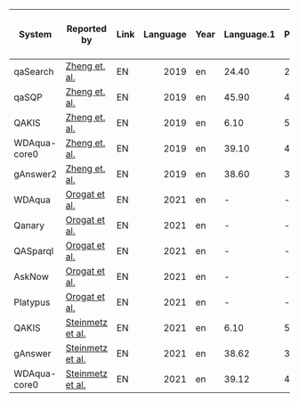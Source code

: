 |   System   |                                  Reported by                                   |Link|Language|Year|Language.1|Precision|Recall|F1 |Data manipulations / Preprocessing|Full/sample/augmented vesion of the dataset used|
|------------|--------------------------------------------------------------------------------|----|-------:|----|----------|---------|-----:|---|----------------------------------|------------------------------------------------|
|qaSearch    |[Zheng et. al.](https://arxiv.org/pdf/1910.09760.pdf)                           |EN  |    2019|en  |     24.40|    24.40| 24.40|-  |-                                 |                                                |
|qaSQP       |[Zheng et. al.](https://arxiv.org/pdf/1910.09760.pdf)                           |EN  |    2019|en  |     45.90|    46.30| 46.10|-  |-                                 |                                                |
|QAKIS       |[Zheng et. al.](https://arxiv.org/pdf/1910.09760.pdf)                           |EN  |    2019|en  |      6.10|     5.30|  5.60|-  |-                                 |                                                |
|WDAqua-core0|[Zheng et. al.](https://arxiv.org/pdf/1910.09760.pdf)                           |EN  |    2019|en  |     39.10|    40.70| 38.70|-  |-                                 |                                                |
|gAnswer2    |[Zheng et. al.](https://arxiv.org/pdf/1910.09760.pdf)                           |EN  |    2019|en  |     38.60|       39| 38.80|-  |-                                 |                                                |
|WDAqua      |[Orogat et al.](https://arxiv.org/pdf/2105.00811.pdf)                           |EN  |    2021|en  |-         |-        | 33.00|-  |-                                 |                                                |
|Qanary      |[Orogat et al.](https://arxiv.org/pdf/2105.00811.pdf)                           |EN  |    2021|en  |-         |-        |  4.00|-  |-                                 |                                                |
|QASparql    |[Orogat et al.](https://arxiv.org/pdf/2105.00811.pdf)                           |EN  |    2021|en  |-         |-        | 30.00|-  |-                                 |                                                |
|AskNow      |[Orogat et al.](https://arxiv.org/pdf/2105.00811.pdf)                           |EN  |    2021|en  |-         |-        | 13.00|-  |-                                 |                                                |
|Platypus    |[Orogat et al.](https://arxiv.org/pdf/2105.00811.pdf)                           |EN  |    2021|en  |-         |-        |  6.00|-  |-                                 |                                                |
|QAKIS       |[Steinmetz et al.](https://link.springer.com/article/10.1007/s13740-021-00128-9)|EN  |    2021|en  |      6.10|     5.28|  5.63|-  |-                                 |                                                |
|gAnswer     |[Steinmetz et al.](https://link.springer.com/article/10.1007/s13740-021-00128-9)|EN  |    2021|en  |     38.62|    39.02| 38.80|-  |-                                 |                                                |
|WDAqua-core0|[Steinmetz et al.](https://link.springer.com/article/10.1007/s13740-021-00128-9)|EN  |    2021|en  |     39.12|    40.65| 38.72|-  |-                                 |                                                |
